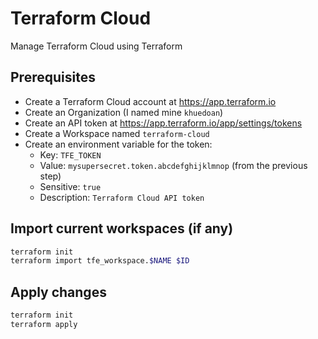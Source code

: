 # Terraform Cloud

Manage Terraform Cloud using Terraform

## Prerequisites

- Create a Terraform Cloud account at <https://app.terraform.io>
- Create an Organization (I named mine `khuedoan`)
- Create an API token at <https://app.terraform.io/app/settings/tokens>
- Create a Workspace named `terraform-cloud`
- Create an environment variable for the token:
  - Key: `TFE_TOKEN`
  - Value: `mysupersecret.token.abcdefghijklmnop` (from the previous step)
  - Sensitive: `true`
  - Description: `Terraform Cloud API token`

## Import current workspaces (if any)

```sh
terraform init
terraform import tfe_workspace.$NAME $ID
```

## Apply changes

```sh
terraform init
terraform apply
```
